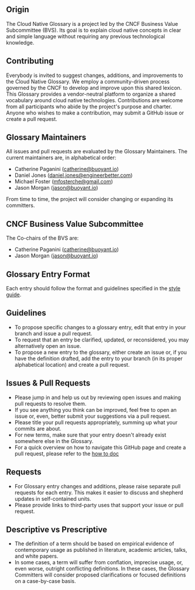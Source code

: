 ## Origin
The Cloud Native Glossary is a project led by the CNCF Business Value Subcommittee (BVS). Its goal is to explain cloud native concepts in clear and simple language without requiring any previous technological knowledge.

## Contributing
Everybody is invited to suggest changes, additions, and improvements to the Cloud Native Glossary. We employ a community-driven process governed by the CNCF to develop and improve upon this shared lexicon. This Glossary provides a vendor-neutral platform to organize a shared vocabulary around cloud native technologies. Contributions are welcome from all participants who abide by the project's purpose and charter.
Anyone who wishes to make a contribution, may submit a GitHub issue or create a pull request.

## Glossary Maintainers
All issues and pull requests are evaluated by the Glossary Maintainers. The current maintainers are, in alphabetical order:
* Catherine Paganini (catherine@buoyant.io)
* Daniel Jones (daniel.jones@engineerbetter.com)
* Michael Foster (mfosterche@gmail.com)
* Jason Morgan (jason@buoyant.io)

From time to time, the project will consider changing or expanding its committers.

## CNCF Business Value Subcommittee
The Co-chairs of the BVS are:
* Catherine Paganini (catherine@buoyant.io)
* Jason Morgan (jason@buoyant.io)

## Glossary Entry Format
Each entry should follow the format and guidelines specified in the [style guide](https://github.com/cncf/glossary/blob/main/style-guide.md). 

## Guidelines
* To propose specific changes to a glossary entry, edit that entry in your branch and issue a pull request.
* To request that an entry be clarified, updated, or reconsidered, you may alternatively open an issue.
* To propose a new entry to the glossary, either create an issue or, if you have the definition drafted, add the entry to your branch (in its proper alphabetical location) and create a pull request.

## Issues & Pull Requests
* Please jump in and help us out by reviewing open issues and making pull requests to resolve them.
* If you see anything you think can be improved, feel free to open an issue or, even, better submit your suggestions via a pull request.
* Please title your pull requests appropriately, summing up what your commits are about.
* For new terms, make sure that your entry doesn't already exist somewhere else in the Glossary.
* For a quick overview on how to navigate this GitHub page and create a pull request, please refer to the [how to doc](https://github.com/cncf/glossary/blob/main/how-to.md)

## Requests
* For Glossary entry changes and additions, please raise separate pull requests for each entry. This makes it easier to discuss and shepherd updates in self-contained units.
* Please provide links to third-party uses that support your issue or pull request.

## Descriptive vs Prescriptive
* The definition of a term should be based on empirical evidence of contemporary usage as published in literature, academic articles, talks, and white papers.
* In some cases, a term will suffer from conflation, imprecise usage, or, even worse, outright conflicting definitions. In these cases, the Glossary Committers will consider proposed clarifications or focused definitions on a case-by-case basis.
